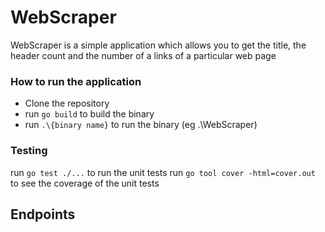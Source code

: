 # WebScraper

WebScraper is a simple application which allows you to get the
title, the header count and the number of a links of a
particular web page

### How to run the application

- Clone the repository
- run `go build` to build the binary
- run `.\{binary name}` to run the binary (eg .\WebScraper)

### Testing
run `go test ./...` to run the unit tests
run `go tool cover -html=cover.out` to see the 
coverage of the unit tests

## Endpoints

